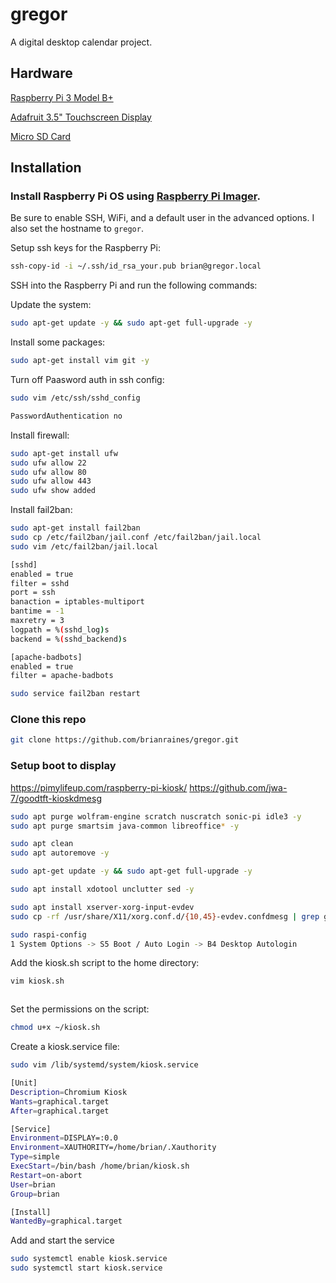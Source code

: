 # gregor

A digital desktop calendar project.

## Hardware

[Raspberry Pi 3 Model B+](https://www.amazon.com/Raspberry-Pi-Model-Board-Plus/dp/B0BNJPL4MW/)

[Adafruit 3.5" Touchscreen Display](https://www.adafruit.com/product/2441)

[Micro SD Card](amazon.com/gp/product/B0B7NXBM6P/)

## Installation
### Install Raspberry Pi OS using [Raspberry Pi Imager](https://www.raspberrypi.com/software/).

Be sure to enable SSH, WiFi, and a default user in the advanced options. I also set the hostname to `gregor`.

Setup ssh keys for the Raspberry Pi:

```bash
ssh-copy-id -i ~/.ssh/id_rsa_your.pub brian@gregor.local
```

SSH into the Raspberry Pi and run the following commands:

Update the system:
```bash
sudo apt-get update -y && sudo apt-get full-upgrade -y
```

Install some packages:
```bash
sudo apt-get install vim git -y
```

Turn off Paasword auth in ssh config:
```bash
sudo vim /etc/ssh/sshd_config

PasswordAuthentication no
```

Install firewall:
```bash
sudo apt-get install ufw
sudo ufw allow 22
sudo ufw allow 80
sudo ufw allow 443
sudo ufw show added
```

Install fail2ban:
```bash
sudo apt-get install fail2ban
sudo cp /etc/fail2ban/jail.conf /etc/fail2ban/jail.local
sudo vim /etc/fail2ban/jail.local

[sshd]
enabled = true
filter = sshd
port = ssh
banaction = iptables-multiport
bantime = -1
maxretry = 3
logpath = %(sshd_log)s
backend = %(sshd_backend)s

[apache-badbots]
enabled = true
filter = apache-badbots

sudo service fail2ban restart
```

### Clone this repo
```bash
git clone https://github.com/brianraines/gregor.git
```


### Setup boot to display
https://pimylifeup.com/raspberry-pi-kiosk/
https://github.com/jwa-7/goodtft-kioskdmesg

```bash
sudo apt purge wolfram-engine scratch nuscratch sonic-pi idle3 -y
sudo apt purge smartsim java-common libreoffice* -y

sudo apt clean
sudo apt autoremove -y

sudo apt-get update -y && sudo apt-get full-upgrade -y

sudo apt install xdotool unclutter sed -y

sudo apt install xserver-xorg-input-evdev
sudo cp -rf /usr/share/X11/xorg.conf.d/{10,45}-evdev.confdmesg | grep graphics

sudo raspi-config
1 System Options -> S5 Boot / Auto Login -> B4 Desktop Autologin
```

Add the kiosk.sh script to the home directory:
```bash
vim kiosk.sh
```

```bash


```

Set the permissions on the script:
```bash
chmod u+x ~/kiosk.sh
```

Create a kiosk.service file:
```bash
sudo vim /lib/systemd/system/kiosk.service
```

```bash
[Unit]
Description=Chromium Kiosk
Wants=graphical.target
After=graphical.target

[Service]
Environment=DISPLAY=:0.0
Environment=XAUTHORITY=/home/brian/.Xauthority
Type=simple
ExecStart=/bin/bash /home/brian/kiosk.sh
Restart=on-abort
User=brian
Group=brian

[Install]
WantedBy=graphical.target
```

Add and start the service
```bash
sudo systemctl enable kiosk.service
sudo systemctl start kiosk.service
```
